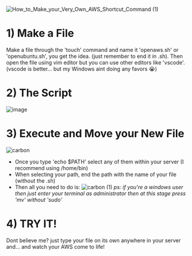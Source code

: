 ![How_to_Make_your_Very_Own_AWS_Shortcut_Command (1)](https://github.com/user-attachments/assets/6c11f4f5-b532-4fd4-8214-65e73284d23b)

# 1) Make a File 
Make a file through the 'touch' command and name it 'openaws.sh' or 'openubuntu.sh', you get the idea. (just remember to end it in .sh). Then open the file using vim editor but you can use other editors like 'vscode'.
(vscode is better... but my Windows aint doing any favors 😭)

# 2) The Script

![image](https://github.com/user-attachments/assets/f588fc7a-306b-4cea-b114-c29c3b0154ea)

# 3) Execute and Move your New File
![carbon](https://github.com/user-attachments/assets/91b285bf-0420-4100-8377-bee77141ca59)
- Once you type 'echo $PATH' select any of them within your server (I recommend using /home/bin)
- When selecting your path, end the path with the name of your file (without the .sh) 
- Then all you need to do is:
![carbon (1)](https://github.com/user-attachments/assets/96db61e9-632d-4fe1-9986-0d1aaeb011eb)
*ps: if you're a windows user then just enter your terminal as administrator then at this stage press 'mv' without 'sudo'*

# 4) TRY IT!

Dont believe me? just type your file on its own anywhere in your server and... and watch your AWS come to life!

